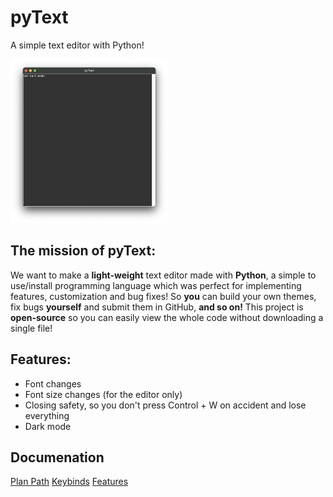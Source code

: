 # pyText

A simple text editor with Python!

<img style="width: 50%;" src="images/showcase1dark.png" alt="a showcase of pyText in dark mode">

## The mission of pyText:

We want to make a **light-weight** text editor made with **Python**, a simple to use/install programming language which was perfect for implementing features, customization and bug fixes! So **you** can build your own themes, fix bugs **yourself** and submit them in GitHub, **and so on!** This project is **open-source** so you can easily view the whole code without downloading a single file!

## Features:

- Font changes
- Font size changes (for the editor only)
- Closing safety, so you don't press Control + W on accident and lose everything
- Dark mode

## Documenation

[Plan Path](https://github.com/therealzakie/pyText/blob/master/documentation/plan-path.md)
[Keybinds](https://github.com/therealzakie/pyText/blob/master/documentation/keybinds/keybinds.md)
[Features](https://github.com/therealzakie/pyText/blob/master/documentation/features/features.md)